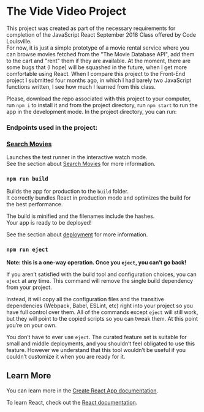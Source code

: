# The Vide Video Project

This project was created as part of the necessary requirements for completion of the JavaScript React September 2018 Class offered by Code Louisville.<br>
For now, it is just a simple prototype of a movie rental service where you can browse movies fetched from the "The Movie Database API", add them to the cart and "rent" them if they are available.
At the moment, there are some bugs that (I hope) will be squashed in the future, when I get more comfortable using React.
When I compare this project to the Front-End project I submitted four months ago, in which I had barely two JavaScript functions written, I see how much I learned from this class.

Please, download the repo associated with this project to your computer, run `npm i` to install it and from the project directory, run `npm start` to run the app in the development mode.
In the project directory, you can run:

### Endpoints used in the project:

### [Search Movies](https://developers.themoviedb.org/3/search/search-movies)

Launches the test runner in the interactive watch mode.<br>
See the section about [Search Movies](https://developers.themoviedb.org/3/search/search-movies) for more information.

### `npm run build`

Builds the app for production to the `build` folder.<br>
It correctly bundles React in production mode and optimizes the build for the best performance.

The build is minified and the filenames include the hashes.<br>
Your app is ready to be deployed!

See the section about [deployment](https://facebook.github.io/create-react-app/docs/deployment) for more information.

### `npm run eject`

**Note: this is a one-way operation. Once you `eject`, you can’t go back!**

If you aren’t satisfied with the build tool and configuration choices, you can `eject` at any time. This command will remove the single build dependency from your project.

Instead, it will copy all the configuration files and the transitive dependencies (Webpack, Babel, ESLint, etc) right into your project so you have full control over them. All of the commands except `eject` will still work, but they will point to the copied scripts so you can tweak them. At this point you’re on your own.

You don’t have to ever use `eject`. The curated feature set is suitable for small and middle deployments, and you shouldn’t feel obligated to use this feature. However we understand that this tool wouldn’t be useful if you couldn’t customize it when you are ready for it.

## Learn More

You can learn more in the [Create React App documentation](https://facebook.github.io/create-react-app/docs/getting-started).

To learn React, check out the [React documentation](https://reactjs.org/).
